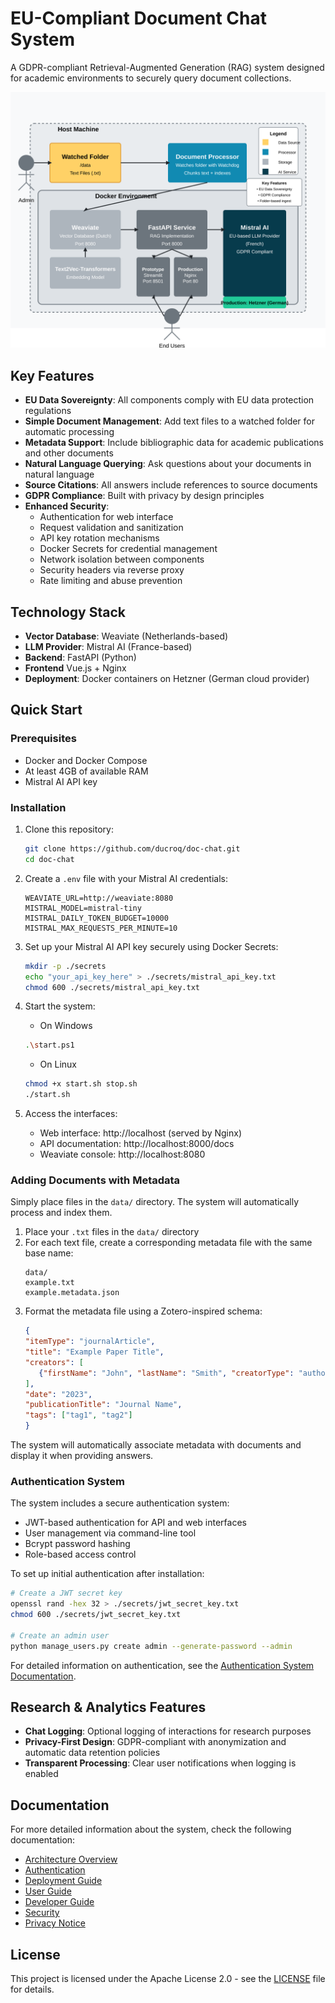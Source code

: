 # EU-Compliant Document Chat System

A GDPR-compliant Retrieval-Augmented Generation (RAG) system designed for academic environments to securely query document collections.

![Simplified Architecture](docs/diagrams/architecture-diagram.svg)

## Key Features

- **EU Data Sovereignty**: All components comply with EU data protection regulations
- **Simple Document Management**: Add text files to a watched folder for automatic processing
- **Metadata Support**: Include bibliographic data for academic publications and other documents
- **Natural Language Querying**: Ask questions about your documents in natural language
- **Source Citations**: All answers include references to source documents
- **GDPR Compliance**: Built with privacy by design principles
- **Enhanced Security**:
  - Authentication for web interface
  - Request validation and sanitization
  - API key rotation mechanisms
  - Docker Secrets for credential management
  - Network isolation between components
  - Security headers via reverse proxy
  - Rate limiting and abuse prevention
  
## Technology Stack

- **Vector Database**: Weaviate (Netherlands-based)
- **LLM Provider**: Mistral AI (France-based)
- **Backend**: FastAPI (Python)
- **Frontend** Vue.js + Nginx
- **Deployment**: Docker containers on Hetzner (German cloud provider)

## Quick Start

### Prerequisites

- Docker and Docker Compose
- At least 4GB of available RAM
- Mistral AI API key

### Installation

1. Clone this repository:
   ```bash
   git clone https://github.com/ducroq/doc-chat.git
   cd doc-chat
   ```

2. Create a `.env` file with your Mistral AI credentials:
   ```
   WEAVIATE_URL=http://weaviate:8080
   MISTRAL_MODEL=mistral-tiny
   MISTRAL_DAILY_TOKEN_BUDGET=10000
   MISTRAL_MAX_REQUESTS_PER_MINUTE=10
   ```

3. Set up your Mistral AI API key securely using Docker Secrets:
   ```bash
   mkdir -p ./secrets
   echo "your_api_key_here" > ./secrets/mistral_api_key.txt
   chmod 600 ./secrets/mistral_api_key.txt
   ```

4. Start the system:

   - On Windows
   ```bash
   .\start.ps1
   ```

   - On Linux
   ```bash
   chmod +x start.sh stop.sh
   ./start.sh
   ```
   
5. Access the interfaces:
   - Web interface: http://localhost (served by Nginx)
   - API documentation: http://localhost:8000/docs
   - Weaviate console: http://localhost:8080

### Adding Documents with Metadata

Simply place files in the `data/` directory. The system will automatically process and index them.

1. Place your `.txt` files in the `data/` directory
2. For each text file, create a corresponding metadata file with the same base name:
   ```
   data/
   example.txt
   example.metadata.json
   ```
3. Format the metadata file using a Zotero-inspired schema:
   ```json
   {
   "itemType": "journalArticle",
   "title": "Example Paper Title",
   "creators": [
      {"firstName": "John", "lastName": "Smith", "creatorType": "author"}
   ],
   "date": "2023",
   "publicationTitle": "Journal Name",
   "tags": ["tag1", "tag2"]
   }
   ```
   
The system will automatically associate metadata with documents and display it when providing answers.

### Authentication System

The system includes a secure authentication system:

- JWT-based authentication for API and web interfaces
- User management via command-line tool
- Bcrypt password hashing
- Role-based access control

To set up initial authentication after installation:

```bash
# Create a JWT secret key
openssl rand -hex 32 > ./secrets/jwt_secret_key.txt
chmod 600 ./secrets/jwt_secret_key.txt

# Create an admin user 
python manage_users.py create admin --generate-password --admin
```

For detailed information on authentication, see the [Authentication System Documentation](docs/security.md#authentication-system).

## Research & Analytics Features

- **Chat Logging**: Optional logging of interactions for research purposes
- **Privacy-First Design**: GDPR-compliant with anonymization and automatic data retention policies
- **Transparent Processing**: Clear user notifications when logging is enabled

## Documentation

For more detailed information about the system, check the following documentation:

- [Architecture Overview](docs/architecture.md)
- [Authentication](docs/authentication.md)
- [Deployment Guide](docs/deployment-guide.md)
- [User Guide](docs/user-guide.md)
- [Developer Guide](docs/developer-guide.md)
- [Security](docs/security.md)
- [Privacy Notice](docs/privacy-notice.md)

## License

This project is licensed under the Apache License 2.0 - see the [LICENSE](LICENSE) file for details.


